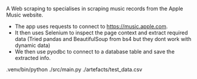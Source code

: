 A Web scraping to specialises in scraping music records from the Apple Music website.
* The app uses requests to connect to https://music.apple.com.
* It then uses Selenium to inspect the page context and extract required data (Tried pandas and BeautifulSoup from bs4 but they dont work with dynamic data)
* We then use pyodbc to connect to a database table and save the extracted info.

.venv/bin/python ./src/main.py ./artefacts/test_data.csv